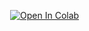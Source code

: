 <div align="center">

 [![Open In Colab](https://colab.research.google.com/assets/colab-badge.svg)](https://github.com/MWFK/Minervas/blob/master/notebook/MK_Talking_Avatar.ipynb) &nbsp; 

</div>

